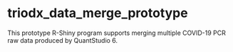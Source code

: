 # triodx_data_merge_prototype
This prototype R-Shiny program supports merging multiple COVID-19 PCR raw data produced by QuantStudio 6.
